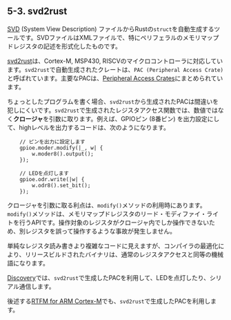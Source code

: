 ## 5-3. svd2rust

[SVD] (System View Description) ファイルからRustの`struct`を自動生成するツールです。SVDファイルはXMLファイルで、特にペリフェラルのメモリマップドレジスタの記述を形式化したものです。

[SVD]: http://www.keil.com/pack/doc/CMSIS/SVD/html/index.html

[svd2rust]は、Cortex-M, MSP430, RISCVのマイクロコントローラに対応しています。`svd2rust`で自動生成されたクレートは、`PAC (Peripheral Access Crate)` と呼ばれています。主要なPACは、[Peripheral Access Crates]にまとめられています。

[svd2rust]: https://docs.rs/svd2rust/0.14.0/svd2rust/
[Peripheral Access Crates]: https://github.com/rust-embedded/awesome-embedded-rust#peripheral-access-crates

ちょっとしたプログラムを書く場合、`svd2rust`から生成されたPACは間違いを犯しにくいです。`svd2rust`で生成されたレジスタアクセス関数では、数値ではなく**クロージャ**を引数に取ります。例えば、GPIOピン (8番ピン) を出力設定にして、highレベルを出力するコードは、次のようになります。

```rust,ignore
    // ピンを出力に設定します
    gpioe.moder.modify(|_, w| {
        w.moder8().output();
    });

    // LEDを点灯します
    gpioe.odr.write(|w| {
        w.odr8().set_bit();
    });
```

クロージャを引数に取る利点は、`modify()`メソッドの利用時にあります。`modify()`メソッドは、メモリマップドレジスタのリード・モディファイ・ライトを行うAPIです。操作対象のレジスタがクロージャ内でしか操作できないため、別レジスタを誤って操作するような事故が発生しません。

単純なレジスタ読み書きより複雑なコードに見えますが、コンパイラの最適化により、リリースビルドされたバイナリは、通常のレジスタアクセスと同等の機械語になります。

[Discovery]では、`svd2rust`で生成したPACを利用して、LEDを点灯したり、シリアル通信します。

[Discovery]: https://tomoyuki-nakabayashi.github.io/discovery/

後述する[RTFM for ARM Cortex-M]でも、`svd2rust`で生成したPACを利用します。

[RTFM for ARM Cortex-M]: https://github.com/japaric/cortex-m-rtfm
